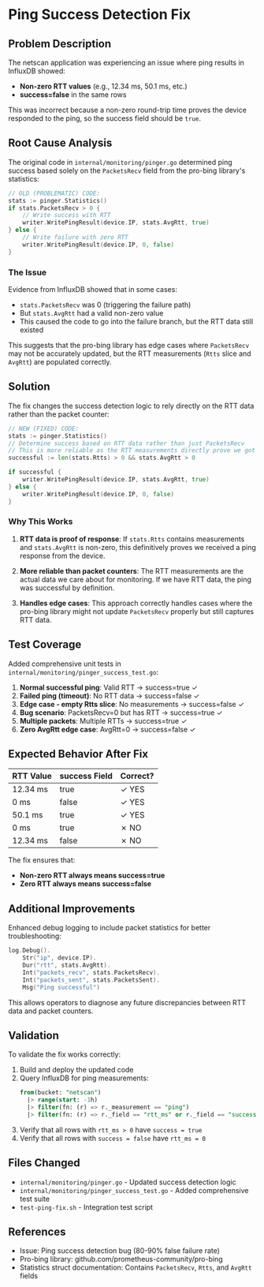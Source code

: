 # Ping Success Detection Fix

## Problem Description

The netscan application was experiencing an issue where ping results in InfluxDB showed:
- **Non-zero RTT values** (e.g., 12.34 ms, 50.1 ms, etc.)
- **success=false** in the same rows

This was incorrect because a non-zero round-trip time proves the device responded to the ping, so the success field should be `true`.

## Root Cause Analysis

The original code in `internal/monitoring/pinger.go` determined ping success based solely on the `PacketsRecv` field from the pro-bing library's statistics:

```go
// OLD (PROBLEMATIC) CODE:
stats := pinger.Statistics()
if stats.PacketsRecv > 0 {
    // Write success with RTT
    writer.WritePingResult(device.IP, stats.AvgRtt, true)
} else {
    // Write failure with zero RTT
    writer.WritePingResult(device.IP, 0, false)
}
```

### The Issue

Evidence from InfluxDB showed that in some cases:
- `stats.PacketsRecv` was 0 (triggering the failure path)
- But `stats.AvgRtt` had a valid non-zero value
- This caused the code to go into the failure branch, but the RTT data still existed

This suggests that the pro-bing library has edge cases where `PacketsRecv` may not be accurately updated, but the RTT measurements (`Rtts` slice and `AvgRtt`) are populated correctly.

## Solution

The fix changes the success detection logic to rely directly on the RTT data rather than the packet counter:

```go
// NEW (FIXED) CODE:
stats := pinger.Statistics()
// Determine success based on RTT data rather than just PacketsRecv
// This is more reliable as the RTT measurements directly prove we got a response
successful := len(stats.Rtts) > 0 && stats.AvgRtt > 0

if successful {
    writer.WritePingResult(device.IP, stats.AvgRtt, true)
} else {
    writer.WritePingResult(device.IP, 0, false)
}
```

### Why This Works

1. **RTT data is proof of response**: If `stats.Rtts` contains measurements and `stats.AvgRtt` is non-zero, this definitively proves we received a ping response from the device.

2. **More reliable than packet counters**: The RTT measurements are the actual data we care about for monitoring. If we have RTT data, the ping was successful by definition.

3. **Handles edge cases**: This approach correctly handles cases where the pro-bing library might not update `PacketsRecv` properly but still captures RTT data.

## Test Coverage

Added comprehensive unit tests in `internal/monitoring/pinger_success_test.go`:

1. **Normal successful ping**: Valid RTT → success=true ✓
2. **Failed ping (timeout)**: No RTT data → success=false ✓
3. **Edge case - empty Rtts slice**: No measurements → success=false ✓
4. **Bug scenario**: PacketsRecv=0 but has RTT → success=true ✓
5. **Multiple packets**: Multiple RTTs → success=true ✓
6. **Zero AvgRtt edge case**: AvgRtt=0 → success=false ✓

## Expected Behavior After Fix

| RTT Value | success Field | Correct? |
|-----------|---------------|----------|
| 12.34 ms  | true          | ✓ YES    |
| 0 ms      | false         | ✓ YES    |
| 50.1 ms   | true          | ✓ YES    |
| 0 ms      | true          | ✗ NO     |
| 12.34 ms  | false         | ✗ NO     |

The fix ensures that:
- **Non-zero RTT always means success=true**
- **Zero RTT always means success=false**

## Additional Improvements

Enhanced debug logging to include packet statistics for better troubleshooting:

```go
log.Debug().
    Str("ip", device.IP).
    Dur("rtt", stats.AvgRtt).
    Int("packets_recv", stats.PacketsRecv).
    Int("packets_sent", stats.PacketsSent).
    Msg("Ping successful")
```

This allows operators to diagnose any future discrepancies between RTT data and packet counters.

## Validation

To validate the fix works correctly:

1. Build and deploy the updated code
2. Query InfluxDB for ping measurements:
   ```sql
   from(bucket: "netscan")
     |> range(start: -1h)
     |> filter(fn: (r) => r._measurement == "ping")
     |> filter(fn: (r) => r._field == "rtt_ms" or r._field == "success")
   ```
3. Verify that all rows with `rtt_ms > 0` have `success = true`
4. Verify that all rows with `success = false` have `rtt_ms = 0`

## Files Changed

- `internal/monitoring/pinger.go` - Updated success detection logic
- `internal/monitoring/pinger_success_test.go` - Added comprehensive test suite
- `test-ping-fix.sh` - Integration test script

## References

- Issue: Ping success detection bug (80-90% false failure rate)
- Pro-bing library: github.com/prometheus-community/pro-bing
- Statistics struct documentation: Contains `PacketsRecv`, `Rtts`, and `AvgRtt` fields
